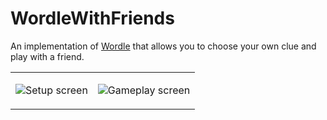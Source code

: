 # WordleWithFriends

An implementation of [Wordle](https://www.powerlanguage.co.uk/wordle/) that allows you to choose your own clue and play with a friend.

<Table><tr><td>
  
![Setup screen](https://user-images.githubusercontent.com/3281451/156731231-fb0ae327-28bc-4f21-be3d-6db1faf89ea7.jpeg)


  </td><td>
  
![Gameplay screen](https://user-images.githubusercontent.com/3281451/156730496-4d726ff5-f3d3-4f0d-82fb-23c5ec669e39.jpeg)
  </td></tr></table>
